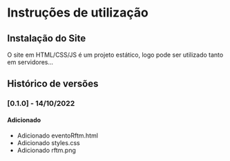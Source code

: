 # Instruções de utilização

## Instalação do Site

O site em HTML/CSS/JS é um projeto estático, logo pode ser utilizado tanto em servidores...

## Histórico de versões

### [0.1.0] - 14/10/2022
#### Adicionado
- Adicionado eventoRftm.html
- Adicionado styles.css
- Adicionado rftm.png
